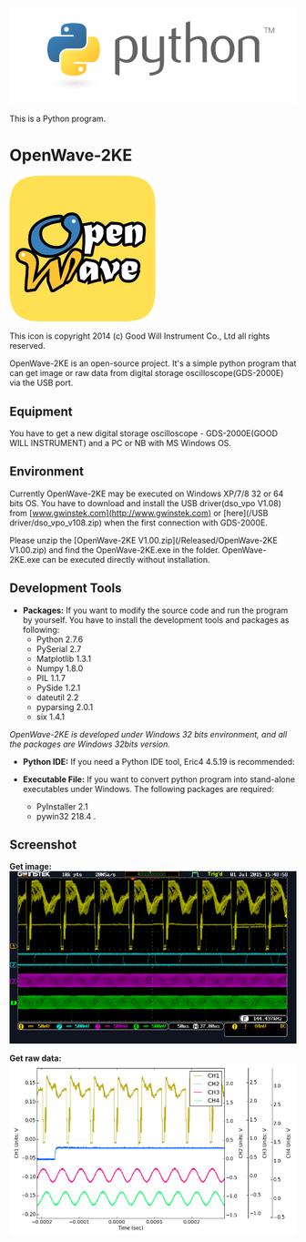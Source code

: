 ![Python logo](/image/python-logo.png)

This is a Python program.




OpenWave-2KE
============
![GetImage](/image/OpenWave256x256.jpg)

This icon is copyright 2014 (c) Good Will Instrument Co., Ltd all rights reserved.




OpenWave-2KE is an open-source project. It's a simple python program that can get image or raw data from digital storage oscilloscope(GDS-2000E) via the USB port.  




Equipment
------------
You have to get a new digital storage oscilloscope - GDS-2000E(GOOD WILL INSTRUMENT) and a PC or NB with MS Windows OS.




Environment
------------
Currently OpenWave-2KE may be executed on Windows XP/7/8 32 or 64 bits OS. You have to download and install the USB driver(dso_vpo V1.08) from [www.gwinstek.com](http://www.gwinstek.com) or [here](/USB driver/dso_vpo_v108.zip) when the first connection with GDS-2000E. 

Please unzip the [OpenWave-2KE V1.00.zip](/Released/OpenWave-2KE V1.00.zip) and find the OpenWave-2KE.exe in the folder. OpenWave-2KE.exe can be executed directly without installation.




Development Tools
------------
- **Packages:**
   If you want to modify the source code and run the program by yourself. You have to install the development tools and packages as following:
   * Python 2.7.6
   * PySerial 2.7
   * Matplotlib 1.3.1
   * Numpy 1.8.0
   * PIL 1.1.7
   * PySide 1.2.1
   * dateutil 2.2
   * pyparsing 2.0.1
   * six 1.4.1

 *OpenWave-2KE is developed under Windows 32 bits environment, and all the packages are Windows 32bits version.*

- **Python IDE:**
   If you need a Python IDE tool, Eric4 4.5.19  is recommended:


- **Executable File:**
   If you want to convert python program into stand-alone executables under Windows. The following packages are required:
   * PyInstaller 2.1
   * pywin32 218.4 .



   
Screenshot
------------
**Get image:**
![GetImage](/image/pic1.png)


**Get raw data:**
![GetRawData](/image/pic2.png)

